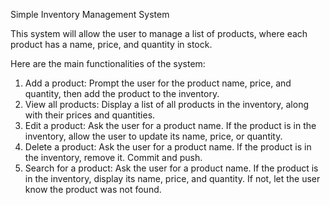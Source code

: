 Simple Inventory Management System

This system will allow the user to manage a list of products, where each product has a name, price, and quantity in stock.

Here are the main functionalities of the system:

1. Add a product: Prompt the user for the product name, price, and quantity, then add the product to the inventory.
2. View all products: Display a list of all products in the inventory, along with their prices and quantities.
3. Edit a product: Ask the user for a product name. If the product is in the inventory, allow the user to update its name, price, or quantity.
4. Delete a product: Ask the user for a product name. If the product is in the inventory, remove it. Commit and push.
5. Search for a product: Ask the user for a product name. If the product is in the inventory, display its name, price, and quantity. If not, let the user know the product was not found.
